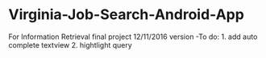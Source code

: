 # Virginia-Job-Search-Android-App
For Information Retrieval final project
12/11/2016 version
-To do: 1. add auto complete textview 2. hightlight query
